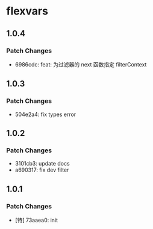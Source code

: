 # flexvars

## 1.0.4

### Patch Changes

- 6986cdc: feat: 为过滤器的 next 函数指定 filterContext

## 1.0.3

### Patch Changes

- 504e2a4: fix types error

## 1.0.2

### Patch Changes

- 3101cb3: update docs
- a690317: fix dev filter

## 1.0.1

### Patch Changes

- [特] 73aaea0: init
